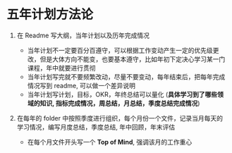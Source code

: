 # 五年计划方法论

1. 在 Readme 写大纲，当年计划以及历年完成情况

    * 当年计划不一定要百分百遵守，可以根据工作变动产生一定的优先级更改，但是大体方向不能变，也要基本遵守，比如年初下定决心学习某一门课程，年中就要进行贯彻
    * 当年计划写完就不要频繁改动，尽量不要变动，每年结束后，把每年完成情况写到 readme, 可以做一个差异说明
    * 当年计划写计划，目标，OKR，年终总结可以量化 (**具体学习到了哪些领域的知识, 指标完成情况，周总结，月总结，季度总结完成情况**)

2. 在每年的 folder 中按照季度进行组织，每个月份一个文件，记录当月每天的学习情况，编写月度总结，季度总结, 年中回顾，年末评估

    * 在每个月文件开头写一个 **Top of Mind**, 强调该月的工作重心